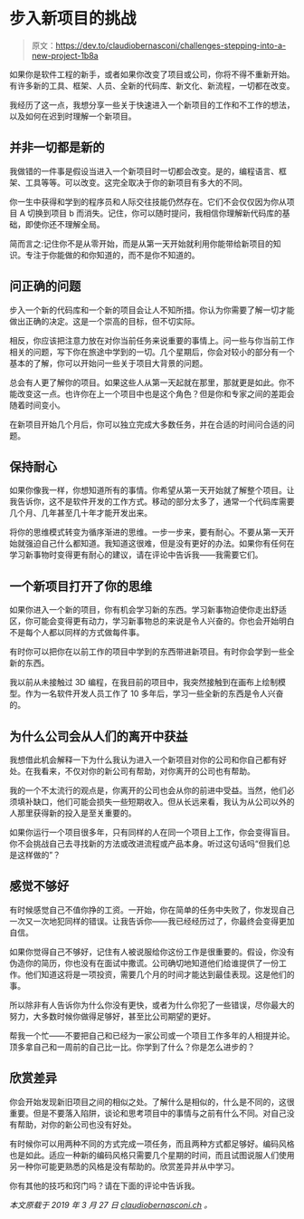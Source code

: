 # 步入新项目的挑战

> 原文：<https://dev.to/claudiobernasconi/challenges-stepping-into-a-new-project-1b8a>

如果你是软件工程的新手，或者如果你改变了项目或公司，你将不得不重新开始。有许多新的工具、框架、人员、全新的代码库、新文化、新流程，一切都在改变。

我经历了这一点，我想分享一些关于快速进入一个新项目的工作和不工作的想法，以及如何在迟到时理解一个新项目。

## 并非一切都是新的

我做错的一件事是假设当进入一个新项目时一切都会改变。是的，编程语言、框架、工具等等。可以改变。这完全取决于你的新项目有多大的不同。

你一生中获得和学到的程序员和人际交往技能仍然存在。它们不会仅仅因为你从项目 A 切换到项目 b 而消失。记住，你可以随时提问，我相信你理解新代码库的基础，即使你还不理解全局。

简而言之:记住你不是从零开始，而是从第一天开始就利用你能带给新项目的知识。专注于你能做的和你知道的，而不是你不知道的。

## 问正确的问题

步入一个新的代码库和一个新的项目会让人不知所措。你认为你需要了解一切才能做出正确的决定。这是一个崇高的目标，但不切实际。

相反，你应该把注意力放在对你当前任务来说重要的事情上。问一些与你当前工作相关的问题，写下你在旅途中学到的一切。几个星期后，你会对较小的部分有一个基本的了解，你可以开始问一些关于项目大背景的问题。

总会有人更了解你的项目。如果这些人从第一天起就在那里，那就更是如此。你不能改变这一点。也许你在上一个项目中也是这个角色？但是你和专家之间的差距会随着时间变小。

在新项目开始几个月后，你可以独立完成大多数任务，并在合适的时间问合适的问题。

## 保持耐心

如果你像我一样，你想知道所有的事情。你希望从第一天开始就了解整个项目。让我告诉你，这不是软件开发的工作方式。移动的部分太多了，通常一个代码库需要几个月、几年甚至几十年才能开发出来。

将你的思维模式转变为循序渐进的思维。一步一步来，要有耐心。不要从第一天开始就强迫自己什么都知道。我知道这很难，但是没有更好的办法。如果你有任何在学习新事物时变得更有耐心的建议，请在评论中告诉我——我需要它们。

## 一个新项目打开了你的思维

如果你进入一个新的项目，你有机会学习新的东西。学习新事物迫使你走出舒适区，你可能会变得更有动力，学习新事物总的来说是令人兴奋的。你也会开始明白不是每个人都以同样的方式做每件事。

有时你可以把你在以前工作的项目中学到的东西带进新项目。有时你会学到一些全新的东西。

我以前从未接触过 3D 编程，在我目前的项目中，我突然接触到在画布上绘制模型。作为一名软件开发人员工作了 10 多年后，学习一些全新的东西是令人兴奋的。

## 为什么公司会从人们的离开中获益

我想借此机会解释一下为什么我认为进入一个新项目对你的公司和你自己都有好处。在我看来，不仅对你的新公司有帮助，对你离开的公司也有帮助。

我的一个不太流行的观点是，你离开的公司也会从你的前进中受益。当然，他们必须填补缺口，他们可能会损失一些短期收入。但从长远来看，我认为从公司以外的人那里获得新的投入是至关重要的。

如果你运行一个项目很多年，只有同样的人在同一个项目上工作，你会变得盲目。你不会挑战自己去寻找新的方法或改进流程或产品本身。听过这句话吗“但我们总是这样做的”？

## 感觉不够好

有时候感觉自己不值你挣的工资。一开始，你在简单的任务中失败了，你发现自己一次又一次地犯同样的错误。让我告诉你——我已经经历过了，你最终会变得更加自信。

如果你觉得自己不够好，记住有人被说服给你这份工作是很重要的。假设，你没有伪造你的简历，你也没有在面试中撒谎。公司确切地知道他们给谁提供了一份工作。他们知道这将是一项投资，需要几个月的时间才能达到最佳表现。这是他们的事。

所以除非有人告诉你为什么你没有更快，或者为什么你犯了一些错误，尽你最大的努力，大多数时候你做得足够好，甚至比公司期望的更好。

帮我一个忙——不要把自己和已经为一家公司或一个项目工作多年的人相提并论。顶多拿自己和一周前的自己比一比。你学到了什么？你是怎么进步的？

## 欣赏差异

你会开始发现新旧项目之间的相似之处。了解什么是相似的，什么是不同的，这很重要。但是不要落入陷阱，谈论和思考项目中的事情与之前有什么不同。对自己没有帮助，对你的新公司也没有好处。

有时候你可以用两种不同的方式完成一项任务，而且两种方式都足够好。编码风格也是如此。适应一种新的编码风格只需要几个星期的时间，而且试图说服人们使用另一种你可能更熟悉的风格是没有帮助的。欣赏差异并从中学习。

你有其他的技巧和窍门吗？请在下面的评论中告诉我。

*本文原载于 2019 年 3 月 27 日 [claudiobernasconi.ch](https://www.claudiobernasconi.ch/2019/03/27/challenges-stepping-into-a-new-project/) 。*